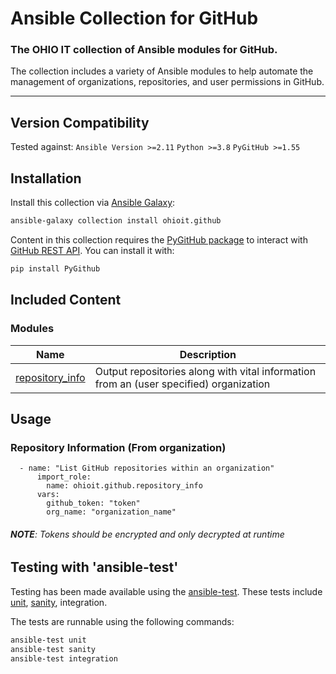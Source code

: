 # Ansible Collection for GitHub

### The OHIO IT collection of Ansible modules for GitHub.

The collection includes a variety of Ansible modules to help automate the management of organizations, repositories, and user permissions in GitHub.

---

## Version Compatibility

Tested against:
`Ansible Version >=2.11`
`Python >=3.8`
`PyGitHub >=1.55`

## Installation

Install this collection via [Ansible Galaxy](https://galaxy.ansible.com/ohioit/github):

```bash
ansible-galaxy collection install ohioit.github
```

Content in this collection requires the [PyGitHub package](https://github.com/PyGithub/PyGithub) to interact with [GitHub REST API](https://docs.github.com/en/rest). You can install it with:

```bash
pip install PyGithub
```

## Included Content

### Modules

| Name                                                                                                                                             | Description                                                                            |
| ------------------------------------------------------------------------------------------------------------------------------------------------ | -------------------------------------------------------------------------------------- |
| [repository_info](https://github.com/senior-design-21-22/ansible-collection-github/blob/repo-information-module/docs/repository_information.rst) | Output repositories along with vital information from an (user specified) organization |

## Usage

### Repository Information (From organization)

```
  - name: "List GitHub repositories within an organization"
      import_role:
        name: ohioit.github.repository_info
      vars:
        github_token: "token"
        org_name: "organization_name"
```

###### _**NOTE**: Tokens should be encrypted and only decrypted at runtime_

## Testing with 'ansible-test'

Testing has been made available using the [ansible-test](https://docs.ansible.com/ansible/latest/dev_guide/testing_integration.html). These tests include [unit](https://github.com/senior-design-21-22/ansible-collection-github/tree/repo-information-module/tests/unit), [sanity](https://github.com/senior-design-21-22/ansible-collection-github/tree/repo-information-module/unit/sanity), integration.

The tests are runnable using the following commands:

```bash
ansible-test unit
ansible-test sanity
ansible-test integration
```
